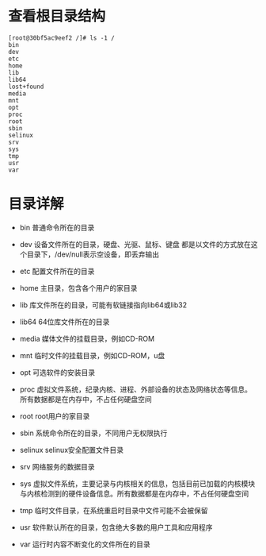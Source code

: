 # 查看根目录结构
```
[root@30bf5ac9eef2 /]# ls -1 /
bin
dev
etc
home
lib
lib64
lost+found
media
mnt
opt
proc
root
sbin
selinux
srv
sys
tmp
usr
var

```

# 目录详解
- bin
普通命令所在的目录

- dev
设备文件所在的目录，硬盘、光驱、鼠标、键盘 都是以文件的方式放在这个目录下，/dev/null表示空设备，即丢弃输出

- etc
配置文件所在的目录

- home
主目录，包含各个用户的家目录

- lib
库文件所在的目录，可能有软链接指向lib64或lib32

- lib64
64位库文件所在的目录

- media
媒体文件的挂载目录，例如CD-ROM

- mnt
临时文件的挂载目录，例如CD-ROM，u盘

- opt
可选软件的安装目录

- proc
虚拟文件系统，纪录内核、进程、外部设备的状态及网络状态等信息。所有数据都是在内存中，不占任何硬盘空间

- root
root用户的家目录

- sbin
系统命令所在的目录，不同用户无权限执行

- selinux
selinux安全配置文件目录

- srv
网络服务的数据目录

- sys
虚拟文件系统，主要记录与内核相关的信息，包括目前已加载的内核模块与内核检测到的硬件设备信息。所有数据都是在内存中，不占任何硬盘空间

- tmp
临时文件目录，在系统重启时目录中文件可能不会被保留

- usr
软件默认所在的目录，包含绝大多数的用户工具和应用程序

- var
运行时内容不断变化的文件所在的目录
